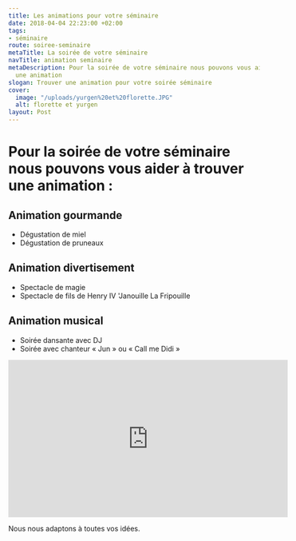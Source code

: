 ```yaml
---
title: Les animations pour votre séminaire
date: 2018-04-04 22:23:00 +02:00
tags:
- séminaire
route: soiree-seminaire
metaTitle: La soirée de votre séminaire
navTitle: animation seminaire
metaDescription: Pour la soirée de votre séminaire nous pouvons vous aider à trouver
  une animation
slogan: Trouver une animation pour votre soirée séminaire
cover:
  image: "/uploads/yurgen%20et%20florette.JPG"
  alt: florette et yurgen
layout: Post
---
```


# Pour la soirée de votre séminaire nous pouvons vous aider à trouver une animation : 


## Animation gourmande
* Dégustation de miel
* Dégustation de pruneaux

## Animation divertisement

* Spectacle de magie
* Spectacle de fils de Henry IV 'Janouille La Fripouille

## Animation musical
* Soirée dansante avec DJ
* Soirée avec chanteur « Jun » ou « Call me Didi »

<iframe width="560" height="315" src="https://www.youtube.com/embed/m1Zt9aMFnf0" frameborder="0" allow="autoplay; encrypted-media" allowfullscreen></iframe>

Nous nous adaptons à toutes vos idées.
